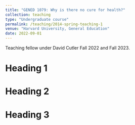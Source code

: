 ```yaml
---
title: "GENED 1079: Why is there no cure for health?"
collection: teaching
type: "Undergraduate course"
permalink: /teaching/2014-spring-teaching-1
venue: "Harvard University, General Education"
date: 2022-09-01
---
```


Teaching fellow under David Cutler Fall 2022 and Fall 2023.

Heading 1
======

Heading 2
======

Heading 3
======